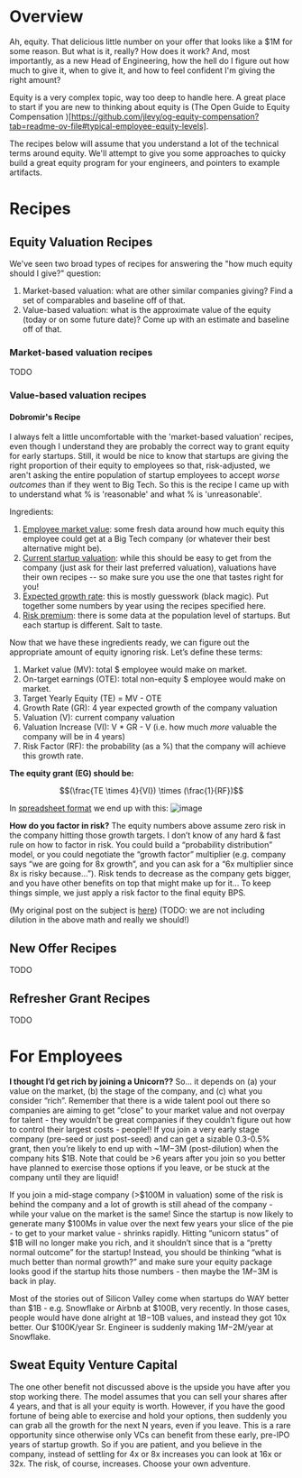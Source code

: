 # Overview
Ah, equity. That delicious little number on your offer that looks like a $1M for some reason. But what is it, really? How does it work? And, most importantly, as a new Head of Engineering, how the hell do I figure out how much to give it, when to give it, and how to feel confident I'm giving the right amount?

Equity is a very complex topic, way too deep to handle here. A great place to start if you are new to thinking about equity is (The Open Guide to Equity Compensation
)[https://github.com/jlevy/og-equity-compensation?tab=readme-ov-file#typical-employee-equity-levels]. 

The recipes below will assume that you understand a lot of the technical terms around equity. We'll attempt to give you some approaches to quicky build a great equity program for your engineers, and pointers to example artifacts.

# Recipes

## Equity Valuation Recipes
We've seen two broad types of recipes for answering the "how much equity should I give?" question:

1. Market-based valuation: what are other similar companies giving? Find a set of comparables and baseline off of that.
2. Value-based valuation: what is the approximate value of the equity (today or on some future date)? Come up with an estimate and baseline off of that.

### Market-based valuation recipes
TODO

### Value-based valuation recipes
#### Dobromir's Recipe
I always felt a little uncomfortable with the 'market-based valuation' recipes, even though I understand they are probably the correct way to grant equity for early startups. Still, it would be nice to know that startups are giving the right proportion of their equity to employees so that, risk-adjusted, we aren't asking the entire population of startup employees to accept *worse outcomes* than if they went to Big Tech. So this is the recipe I came up with to understand what % is 'reasonable' and what % is 'unreasonable'. 

Ingredients:
1. [Employee market value](TODO): some fresh data around how much equity this employee could get at a Big Tech company (or whatever their best alternative might be).
2. [Current startup valuation](TODO): while this should be easy to get from the company (just ask for their last preferred valuation), valuations have their own recipes -- so make sure you use the one that tastes right for you!
3. [Expected growth rate](TODO): this is mostly guesswork (black magic). Put together some numbers by year using the recipes specified here.
4. [Risk premium](TODO): there is some data at the population level of startups. But each startup is different. Salt to taste.

Now that we have these ingredients ready, we can figure out the appropriate amount of equity ignoring risk. Let’s define these terms:
1. Market value (MV): total $ employee would make on market.
2. On-target earnings (OTE): total non-equity $ employee would make on market.
3. Target Yearly Equity (TE)  = MV - OTE 
4. Growth Rate (GR): 4 year expected growth of the company valuation
5. Valuation (V): current company valuation
6. Valuation Increase (VI): V * GR - V (i.e. how much *more* valuable the company will be in 4 years)
7. Risk Factor (RF): the probability (as a %) that the company will achieve this growth rate.

**The equity grant (EG) should be:**

$$(\frac{TE \times 4}{VI}) \times (\frac{1}{RF})$$

In [spreadsheet format](https://docs.google.com/spreadsheets/d/18ohkLSS3MMsgmS6pTQEfx8HFiwrf3FhtFmVsisJnBvs/edit?usp=sharing) we end up with this:
![image](https://github.com/dobromirmontauk/llm-recipes/assets/50121200/8f33735c-26a3-4398-b15b-974134613753)

**How do you factor in risk?** The equity numbers above assume zero risk in the company hitting those growth targets. I don’t know of any hard & fast rule on how to factor in risk. You could build a “probability distribution” model, or you could negotiate the “growth factor” multiplier (e.g. company says “we are going for 8x growth”, and you can ask for a “6x multiplier since 8x is risky because…”). Risk tends to decrease as the company gets bigger, and you have other benefits on top that might make up for it... To keep things simple, we just apply a risk factor to the final equity BPS.

(My original post on the subject is [here](https://the-edge-of-experience.ghost.io/ghost/#/editor/post/6577762f4d71370001a35478))
(TODO: we are not including dilution in the above math and really we should!)


## New Offer Recipes
TODO 
## Refresher Grant Recipes
TODO

# For Employees
**I thought I’d get rich by joining a Unicorn??**
So… it depends on (a) your value on the market, (b) the stage of the company, and (c) what you consider “rich”. Remember that there is a wide talent pool out there so companies are aiming to get “close” to your market value and not overpay for talent - they wouldn’t be great companies if they couldn’t figure out how to control their largest costs - people!! If you join a very early stage company (pre-seed or just post-seed) and can get a sizable 0.3-0.5% grant, then you’re likely to end up with ~$1M-$3M (post-dilution) when the company hits $1B. Note that could be >6 years after you join so you better have planned to exercise those options if you leave, or be stuck at the company until they are liquid!

If you join a mid-stage company (>$100M in valuation) some of the risk is behind the company and a lot of growth is still ahead of the company - while your value on the market is the same! Since the startup is now likely to generate many $100Ms in value over the next few years your slice of the pie - to get to your market value - shrinks rapidly. Hitting “unicorn status” of $1B will no longer make you rich, and it shouldn’t since that is a “pretty normal outcome” for the startup! Instead, you should be thinking “what is much better than normal growth?” and make sure your equity package looks good if the startup hits those numbers - then maybe the $1M-$3M is back in play.

Most of the stories out of Silicon Valley come when startups do WAY better than $1B - e.g. Snowflake or Airbnb at $100B, very recently. In those cases, people would have done alright at $1B-$10B values, and instead they got 10x better. Our $100K/year Sr. Engineer is suddenly making $1M-$2M/year at Snowflake. 

## Sweat Equity Venture Capital
The one other benefit not discussed above is the upside you have after you stop working there. The model assumes that you can sell your shares after 4 years, and that is all your equity is worth. However, if you have the good fortune of being able to exercise and hold your options, then suddenly you can grab all the growth for the next N years, even if you leave. This is a rare opportunity since otherwise only VCs can benefit from these early, pre-IPO years of startup growth. So if you are patient, and you believe in the company, instead of settling for 4x or 8x increases you can look at 16x or 32x. The risk, of course, increases. Choose your own adventure. 

